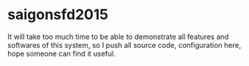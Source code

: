 # saigonsfd2015

It will take too much time to be able to demonstrate all features and softwares of this system, so I push all source code, configuration here, hope someone can find it useful.


 
